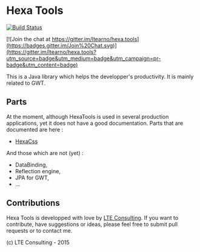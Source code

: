 # Hexa Tools

[![Build Status](https://travis-ci.org/ltearno/hexa.tools.svg?branch=master)](https://travis-ci.org/ltearno/hexa.tools)

[![Join the chat at https://gitter.im/ltearno/hexa.tools](https://badges.gitter.im/Join%20Chat.svg)](https://gitter.im/ltearno/hexa.tools?utm_source=badge&utm_medium=badge&utm_campaign=pr-badge&utm_content=badge)

This is a Java library which helps the developper's productivity. It is mainly related to GWT.

## Parts

At the moment, although HexaTools is used in several production applications, yet it does not have a good documentation. Parts that are documented are here :

- [HexaCss](hexa.css/README.md)

And those which are not (yet) :

- DataBinding,
- Reflection engine,
- JPA for GWT,
- ...

## Contributions

Hexa Tools is developped with love by [LTE Consulting](http://www.lteconsulting.fr). If you want to contribute, have suggestions or ideas, please feel free to submit pull requests or to contact me.

(c) LTE Consulting - 2015
